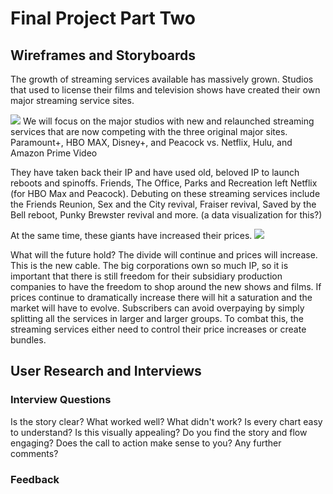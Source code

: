 # Final Project Part Two
## Wireframes and Storyboards
The growth of streaming services available has massively grown. Studios that used to license their films and television shows have created their own major streaming service sites.
<div class="flourish-embed flourish-sankey" data-src="visualisation/5527700"><script src="https://public.flourish.studio/resources/embed.js"></script></div>
<img src="https://hhejran.github.io/Portfolio/chart1.jpg">
We will focus on the major studios with new and relaunched streaming services that are now competing with the three original major sites.
Paramount+, HBO MAX, Disney+, and Peacock
vs.
Netflix, Hulu, and Amazon Prime Video

They have taken back their IP and have used old, beloved IP to launch reboots and spinoffs.
Friends, The Office, Parks and Recreation left Netflix (for HBO Max and Peacock).
Debuting on these streaming services include the Friends Reunion, Sex and the City revival, Fraiser revival, Saved by the Bell reboot, Punky Brewster revival and more.
(a data visualization for this?)

At the same time, these giants have increased their prices.
<img src="https://hhejran.github.io/Portfolio/chart2.jpg">

What will the future hold?
The divide will continue and prices will increase. This is the new cable.
The big corporations own so much IP, so it is important that there is still freedom for their subsidiary production companies to have the freedom to shop around the new shows and films.
If prices continue to dramatically increase there will hit a saturation and the market will have to evolve.
Subscribers can avoid overpaying by simply splitting all the services in larger and larger groups.
To combat this, the streaming services either need to control their price increases or create bundles.

## User Research and Interviews
### Interview Questions
Is the story clear?
What worked well? What didn't work?
Is every chart easy to understand?
Is this visually appealing?
Do you find the story and flow engaging?
Does the call to action make sense to you?
Any further comments?

### Feedback


